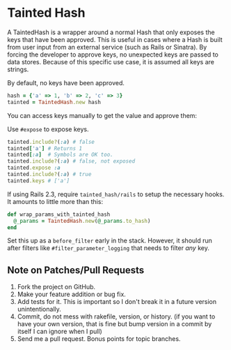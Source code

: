 # Tainted Hash

A TaintedHash is a wrapper around a normal Hash that only exposes the keys that
have been approved.  This is useful in cases where a Hash is built from user
input from an external service (such as Rails or Sinatra).  By forcing the 
developer to approve keys, no unexpected keys are passed to data stores.
Because of this specific use case, it is assumed all keys are strings.

By default, no keys have been approved.

```ruby
hash = {'a' => 1, 'b' => 2, 'c' => 3}
tainted = TaintedHash.new hash
```

You can access keys manually to get the value and approve them:

Use `#expose` to expose keys.

```ruby
tainted.include?(:a) # false
tainted['a'] # Returns 1
tainted[:a]  # Symbols are OK too.
tainted.include?(:a) # false, not exposed
tainted.expose :a
tainted.include?(:a) # true
tainted.keys # ['a']
```

If using Rails 2.3, require `tainted_hash/rails` to setup the necessary hooks.
It amounts to little more than this:

```ruby
def wrap_params_with_tainted_hash
  @_params = TaintedHash.new(@_params.to_hash)
end
```

Set this up as a `before_filter` early in the stack.  However, it should run
after filters like `#filter_parameter_logging` that needs to filter _any_
key.

## Note on Patches/Pull Requests
1. Fork the project on GitHub.
2. Make your feature addition or bug fix.
3. Add tests for it. This is important so I don't break it in a future version
   unintentionally.
4. Commit, do not mess with rakefile, version, or history. (if you want to have
   your own version, that is fine but bump version in a commit by itself I can
   ignore when I pull)
5. Send me a pull request. Bonus points for topic branches.

